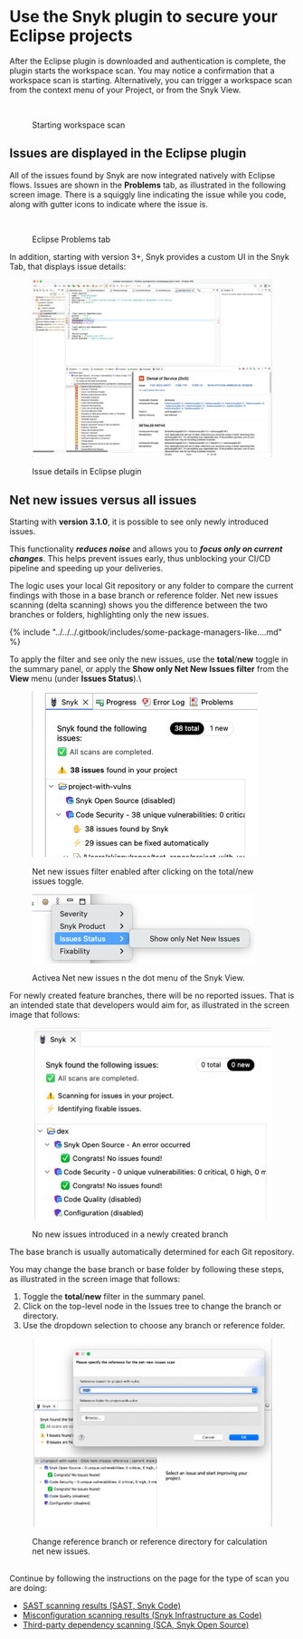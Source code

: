 # Use the Snyk plugin to secure your Eclipse projects

After the Eclipse plugin is downloaded and authentication is complete, the plugin starts the workspace scan. You may notice a confirmation that a workspace scan is starting. Alternatively, you can trigger a workspace scan from the context menu of your Project, or from the Snyk View.

<figure><img src="../../../.gitbook/assets/Screenshot 2022-10-19 at 09.02.25 (1).png" alt=""><figcaption><p>Starting workspace scan</p></figcaption></figure>

## Issues are displayed in the Eclipse plugin

All of the issues found by Snyk are now integrated natively with Eclipse flows. Issues are shown in the **Problems** tab, as illustrated in the following screen image. There is a squiggly line indicating the issue while you code, along with gutter icons to indicate where the issue is.

<figure><img src="../../../.gitbook/assets/Screenshot 2022-05-13 at 12.20.26.png" alt=""><figcaption><p>Eclipse Problems tab</p></figcaption></figure>

In addition, starting with version 3+, Snyk provides a custom UI in the Snyk Tab, that displays issue details:

<figure><img src="../../../.gitbook/assets/image (641).png" alt=""><figcaption><p>Issue details in Eclipse plugin</p></figcaption></figure>

## Net new issues versus all issues

Starting with **version 3.1.0**, it is possible to see only newly introduced issues.

This functionality _**reduces noise**_ and allows you to _**focus only on current changes**_. This helps prevent issues early, thus unblocking your CI/CD pipeline and speeding up your deliveries.

The logic uses your local Git repository or any folder to compare the current findings with those in a base branch or reference folder. Net new issues scanning (delta scanning) shows you the difference between the two branches or folders, highlighting only the new issues.

{% include "../../../.gitbook/includes/some-package-managers-like....md" %}

To apply the filter and see only the new issues, use the **total**/**new** toggle in the summary panel, or apply the **Show only Net New Issues filter** from the **View** menu (under **Issues Status**).\


<figure><img src="../../../.gitbook/assets/image (702).png" alt=""><figcaption><p>Net new issues filter enabled after clicking on the total/new issues toggle.</p></figcaption></figure>

<figure><img src="../../../.gitbook/assets/image (647).png" alt=""><figcaption><p>Activea Net new issues n the dot menu of the Snyk View.</p></figcaption></figure>

For newly created feature branches, there will be no reported issues. That is an intended state that developers would aim for, as illustrated in the screen image that follows:

<figure><img src="../../../.gitbook/assets/image (705).png" alt=""><figcaption><p>No new issues introduced in a newly created branch</p></figcaption></figure>

The base branch is usually automatically determined for each Git repository.&#x20;

You may change the base branch or base folder by following these steps, as illustrated in the screen image that follows:

1. Toggle the **total**/**new** filter in the summary panel.
2. Click on the top-level node in the Issues tree to change the branch or directory.
3. Use the dropdown selection to choose any branch or reference folder.

<figure><img src="../../../.gitbook/assets/image (706).png" alt=""><figcaption><p>Change reference branch or reference directory for calculation net new issues.</p></figcaption></figure>

\
Continue by following the instructions on the page for the type of scan you are doing:

* [SAST scanning results (SAST, Snyk Code)](sast-scanning-results-sast-snyk-code.md)
* [Misconfiguration scanning results (Snyk Infrastructure as Code)](misconfiguration-scanning-results-snyk-infrastructure-as-code.md)
* [Third-party dependency scanning (SCA, Snyk Open Source)](third-party-dependency-scanning-sca-snyk-open-source.md)
